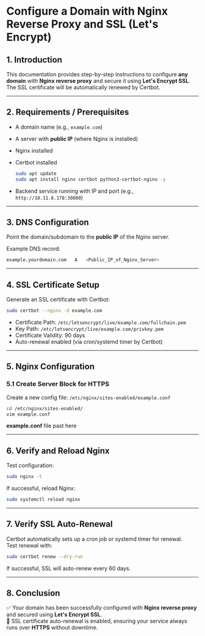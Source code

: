 # Configure a Domain with Nginx Reverse Proxy and SSL (Let's Encrypt)

## 1. Introduction
This documentation provides step-by-step instructions to configure **any domain** with **Nginx reverse proxy** and secure it using **Let's Encrypt SSL**.  
The SSL certificate will be automatically renewed by Certbot.

---

## 2. Requirements / Prerequisites
- A domain name (e.g., `example.com`)
- A server with **public IP** (where Nginx is installed)
- Nginx installed
- Certbot installed  
  
  ```bash
  sudo apt update
  sudo apt install nginx certbot python3-certbot-nginx -y
  ```
- Backend service running with IP and port (e.g., `http://10.11.8.178:30080`)

---

## 3. DNS Configuration
Point the domain/subdomain to the **public IP** of the Nginx server.

Example DNS record:

```bash
example.yourdomain.com   A   <Public_IP_of_Nginx_Server>
```

---

## 4. SSL Certificate Setup
Generate an SSL certificate with Certbot:

```bash
sudo certbot --nginx -d example.com
```

- Certificate Path: `/etc/letsencrypt/live/example.com/fullchain.pem`  
- Key Path: `/etc/letsencrypt/live/example.com/privkey.pem`  
- Certificate Validity: 90 days  
- Auto-renewal enabled (via cron/systemd timer by Certbot)

---

## 5. Nginx Configuration

### 5.1 Create Server Block for HTTPS
Create a new config file: `/etc/nginx/sites-enabled/example.conf`
```bash
cd /etc/nginx/sites-enabled/
vim example.conf
```
**example.conf** file past here

---

## 6. Verify and Reload Nginx
Test configuration:

```bash
sudo nginx -t
```

If successful, reload Nginx:

```bash
sudo systemctl reload nginx
```

---

## 7. Verify SSL Auto-Renewal
Certbot automatically sets up a cron job or systemd timer for renewal.  
Test renewal with:

```bash
sudo certbot renew --dry-run
```

If successful, SSL will auto-renew every 60 days.

---

## 8. Conclusion
✅ Your domain has been successfully configured with **Nginx reverse proxy** and secured using **Let's Encrypt SSL**.  
🔄 SSL certificate auto-renewal is enabled, ensuring your service always runs over **HTTPS** without downtime.